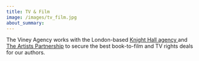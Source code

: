 ```yaml
---
title: TV & Film
image: /images/tv_film.jpg
about_summary:
---
```

The Viney Agency works with the London-based [Knight Hall agency ](www.knighthallagency.com)and [The Artists Partnership](www.theartistspartnership.co.uk) to secure the best book-to-film and TV rights deals for our authors.
